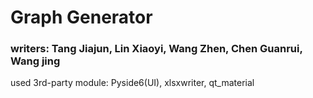 # Graph Generator
### writers: Tang Jiajun, Lin Xiaoyi, Wang Zhen, Chen Guanrui, Wang jing
used 3rd-party module: Pyside6(UI), xlsxwriter, qt_material